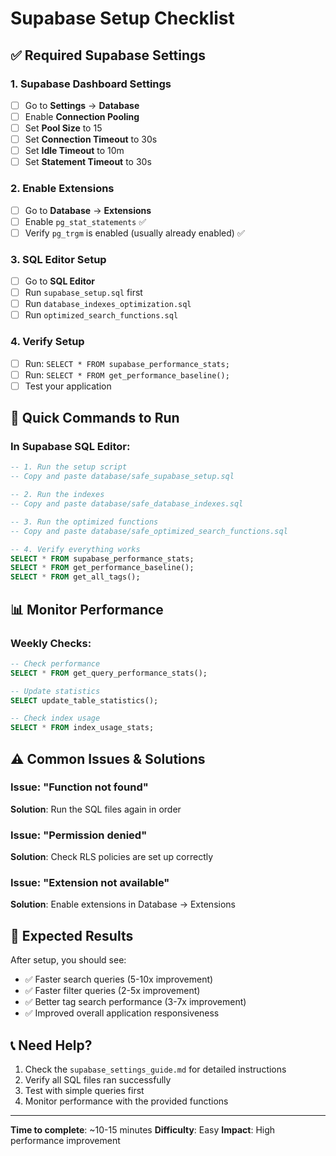 # Supabase Setup Checklist

## ✅ Required Supabase Settings

### 1. **Supabase Dashboard Settings**
- [ ] Go to **Settings** → **Database**
- [ ] Enable **Connection Pooling**
- [ ] Set **Pool Size** to 15
- [ ] Set **Connection Timeout** to 30s
- [ ] Set **Idle Timeout** to 10m
- [ ] Set **Statement Timeout** to 30s

### 2. **Enable Extensions**
- [ ] Go to **Database** → **Extensions**
- [ ] Enable `pg_stat_statements` ✅
- [ ] Verify `pg_trgm` is enabled (usually already enabled) ✅

### 3. **SQL Editor Setup**
- [ ] Go to **SQL Editor**
- [ ] Run `supabase_setup.sql` first
- [ ] Run `database_indexes_optimization.sql`
- [ ] Run `optimized_search_functions.sql`

### 4. **Verify Setup**
- [ ] Run: `SELECT * FROM supabase_performance_stats;`
- [ ] Run: `SELECT * FROM get_performance_baseline();`
- [ ] Test your application

## 🚀 Quick Commands to Run

### In Supabase SQL Editor:

```sql
-- 1. Run the setup script
-- Copy and paste database/safe_supabase_setup.sql

-- 2. Run the indexes
-- Copy and paste database/safe_database_indexes.sql

-- 3. Run the optimized functions
-- Copy and paste database/safe_optimized_search_functions.sql

-- 4. Verify everything works
SELECT * FROM supabase_performance_stats;
SELECT * FROM get_performance_baseline();
SELECT * FROM get_all_tags();
```

## 📊 Monitor Performance

### Weekly Checks:
```sql
-- Check performance
SELECT * FROM get_query_performance_stats();

-- Update statistics
SELECT update_table_statistics();

-- Check index usage
SELECT * FROM index_usage_stats;
```

## ⚠️ Common Issues & Solutions

### Issue: "Function not found"
**Solution**: Run the SQL files again in order

### Issue: "Permission denied"
**Solution**: Check RLS policies are set up correctly

### Issue: "Extension not available"
**Solution**: Enable extensions in Database → Extensions

## 🎯 Expected Results

After setup, you should see:
- ✅ Faster search queries (5-10x improvement)
- ✅ Faster filter queries (2-5x improvement)
- ✅ Better tag search performance (3-7x improvement)
- ✅ Improved overall application responsiveness

## 📞 Need Help?

1. Check the `supabase_settings_guide.md` for detailed instructions
2. Verify all SQL files ran successfully
3. Test with simple queries first
4. Monitor performance with the provided functions

---

**Time to complete**: ~10-15 minutes
**Difficulty**: Easy
**Impact**: High performance improvement

